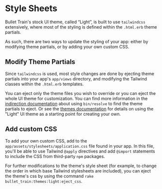 # Style Sheets
Bullet Train's stock UI theme, called “Light”, is built to use `tailwindcss` extensively, where most of the styling is defined within the `.html.erb` theme partials.

As such, there are two ways to update the styling of your app: either by modifying theme partials, or by adding your own custom CSS.

## Modify Theme Partials

Since `tailwindcss` is used, most style changes are done by ejecting theme partials into your app's `app/views` directory, and modifying the Tailwind classes within the `.html.erb` templates.

You can eject only the theme files you wish to override or you can eject the whole UI theme for customization. You can find more information in the [indirection documentation](indirection) about using `bin/resolve` to find the theme partials to eject. Or see the [themes documentation](themes) for details on using the "Light" UI theme as a starting point for creating your own.

## Add custom CSS 

To add your own custom CSS, add to the `app/assets/stylesheets/application.css` file found in your app. In this file, you'll be able to use Tailwind `@apply` directives and add `@import` statements to include the CSS from third-party `npm` packages.

For further modifications to the theme's style sheet (for example, to change the order in which base Tailwind stylesheets are included), you can eject the theme's css by using the command `rake bullet_train:themes:light:eject_css`.